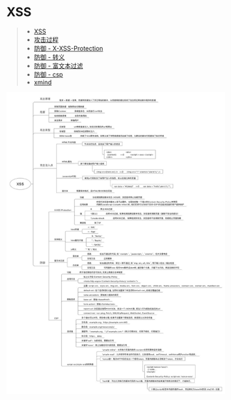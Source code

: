 # XSS

> + [XSS](https://garvenzhang.github.io/2017/10/26/xss/)
> + [攻击过程](../../client/lib/xss.js)
> + [防御 - X-XSS-Protection](../../server/app-myblog.base.js)
> + [防御 - 转义](../../client/lib/xss.js)
> + [防御 - 富文本过滤](../../client/User/containers/Article/index.jsx)
> + [防御 - csp](../../server/middleware/csp.js)
> + [xmind](XSS.xmind)

![XSS.jpg](XSS.jpg)

